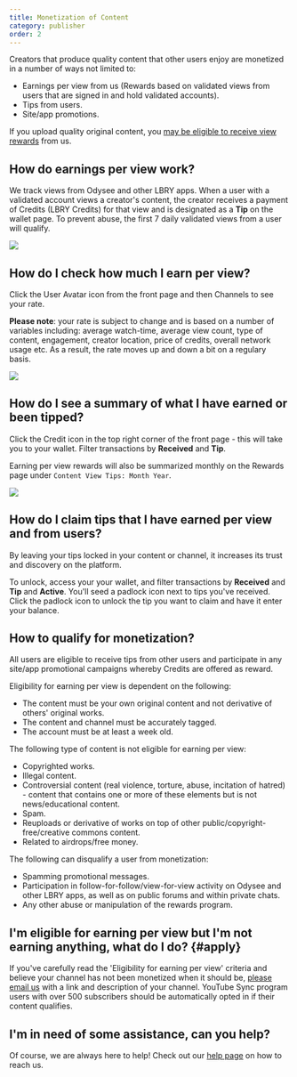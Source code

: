 ```yaml
---
title: Monetization of Content
category: publisher
order: 2
---
```


Creators that produce quality content that other users enjoy are monetized in a number of ways not limited to:
- Earnings per view from us (Rewards based on validated views from users that are signed in and hold validated accounts).
- Tips from users.
- Site/app promotions.

If you upload quality original content, you [may be eligible to receive view rewards](#apply) from us.

## How do earnings per view work?

We track views from Odysee and other LBRY apps. When a user with a validated account views a creator's content, the creator receives a payment of Credits (LBRY Credits) for that view and is designated as a **Tip** on the wallet page. To prevent abuse, the first 7 daily validated views from a user will qualify.  

![](https://thumbs.spee.ch/view/@thumbnails:4c/9decca5b3974f17a.jpeg)

## How do I check how much I earn per view?

Click the User Avatar icon from the front page and then Channels to see your rate.

**Please note**: your rate is subject to change and is based on a number of variables including: average watch-time, average view count, type of content, engagement, creator location, price of credits, overall network usage etc. As a result, the rate moves up and down a bit on a regulary basis.

![](https://spee.ch/9/e03f4142ae5abdb8.png)

## How do I see a summary of what I have earned or been tipped?

Click the Credit icon in the top right corner of the front page - this will take you to your wallet.
Filter transactions by **Received** and **Tip**.

Earning per view rewards will also be summarized monthly on the Rewards page under `Content View Tips: Month Year`.

![](https://thumbs.spee.ch/view/@thumbnails:4c/9decca5b3974f17a.jpeg)

## How do I claim tips that I have earned per view and from users?

By leaving your tips locked in your content or channel, it increases its trust and discovery on the platform. 

To unlock, access your your wallet, and filter transactions by **Received** and **Tip** and **Active**. You'll seed a padlock icon next to tips you've received.
Click the padlock icon to unlock the tip you want to claim and have it enter your balance. 

## How to qualify for monetization?

All users are eligible to receive tips from other users and participate in any site/app promotional campaigns whereby Credits are offered as reward.

Eligibility for earning per view is dependent on the following:

- The content must be your own original content and not derivative of others' original works.
- The content and channel must be accurately tagged.
- The account must be at least a week old.

The following type of content is not eligible for earning per view:

- Copyrighted works.
- Illegal content.
- Controversial content (real violence, torture, abuse, incitation of hatred) - content that contains one or more of these elements but is not news/educational content.
- Spam.
- Reuploads or derivative of works on top of other public/copyright-free/creative commons content.
- Related to airdrops/free money.

The following can disqualify a user from monetization:

- Spamming promotional messages.
- Participation in follow-for-follow/view-for-view activity on Odysee and other LBRY apps, as well as on public forums and within private chats.
- Any other abuse or manipulation of the rewards program.

## I'm eligible for earning per view but I'm not earning anything, what do I do? {#apply}

If you've carefully read the 'Eligibility for earning per view' criteria and believe your channel has not been monetized when it should be, [please email us](mailto:hello@lbry.com) with a link and description of your channel. YouTube Sync program users with over 500 subscribers should be automatically opted in if their content qualifies. 

## I'm in need of some assistance, can you help?

Of course, we are always here to help! Check out our [help page](https://lbry.com/faq/support) on how to reach us.
